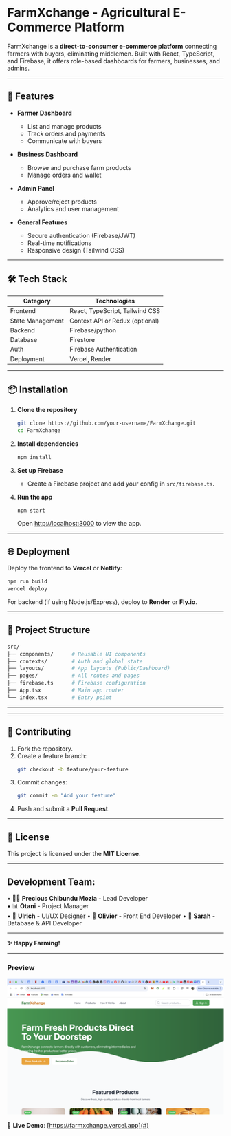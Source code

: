# **FarmXchange - Agricultural E-Commerce Platform**  

FarmXchange is a **direct-to-consumer e-commerce platform** connecting farmers with buyers, eliminating middlemen. Built with React, TypeScript, and Firebase, it offers role-based dashboards for farmers, businesses, and admins.  

---

## **🚀 Features**  
- **Farmer Dashboard**  
  - List and manage products  
  - Track orders and payments  
  - Communicate with buyers  

- **Business Dashboard**  
  - Browse and purchase farm products  
  - Manage orders and wallet  

- **Admin Panel**  
  - Approve/reject products  
  - Analytics and user management  

- **General Features**  
  - Secure authentication (Firebase/JWT)  
  - Real-time notifications  
  - Responsive design (Tailwind CSS)  

---

## **🛠️ Tech Stack**  
| Category       | Technologies                          |  
|----------------|---------------------------------------|  
| Frontend       | React, TypeScript, Tailwind CSS      |  
| State Management | Context API or Redux (optional)      |  
| Backend        | Firebase/python           |  
| Database       | Firestore                |  
| Auth           | Firebase Authentication              |  
| Deployment     | Vercel, Render                       |  

---

## **📦 Installation**  
1. **Clone the repository**  
   ```bash
   git clone https://github.com/your-username/FarmXchange.git
   cd FarmXchange
   ```

2. **Install dependencies**  
   ```bash
   npm install
   ```

3. **Set up Firebase**  
   - Create a Firebase project and add your config in `src/firebase.ts`.  

4. **Run the app**  
   ```bash
   npm start
   ```
   Open [http://localhost:3000](http://localhost:3000) to view the app.  

---

## **🌐 Deployment**  
Deploy the frontend to **Vercel** or **Netlify**:  
```bash
npm run build
vercel deploy
```

For backend (if using Node.js/Express), deploy to **Render** or **Fly.io**.  

---

## **📂 Project Structure**  
```bash
src/
├── components/      # Reusable UI components
├── contexts/        # Auth and global state
├── layouts/         # App layouts (Public/Dashboard)
├── pages/           # All routes and pages
├── firebase.ts      # Firebase configuration
├── App.tsx          # Main app router
└── index.tsx        # Entry point
```

---

---

## **🤝 Contributing**  
1. Fork the repository.  
2. Create a feature branch:  
   ```bash
   git checkout -b feature/your-feature
   ```  
3. Commit changes:  
   ```bash
   git commit -m "Add your feature"
   ```  
4. Push and submit a **Pull Request**.  

---

## **📄 License**  
This project is licensed under the **MIT License**.  

---

## **Development Team:**
• 👨‍💻 **Precious Chibundu Mozia** - Lead Developer  
• 📊 **Otani** - Project Manager  
• 🎨 **Ulrich** - UI/UX Designer
• 🤖 **Olivier** - Front End Developer 
• 🤖 **Sarah** - Database & API Developer


--- 

**✨ Happy Farming!**  

--- 

### **Preview**  
![FarmXchange Screenshot](./Screenshot%202025-03-29%20at%2010.04.32%20AM.png)  

🔗 **Live Demo**: [https://farmxchange.vercel.app](#)  

